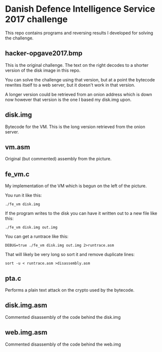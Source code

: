 # Danish Defence Intelligence Service 2017 challenge

This repo contains programs and reversing results I developed for solving the challenge.

## hacker-opgave2017.bmp

This is the original challenge. The text on the right decodes to a shorter version of the disk image in this repo.

You can solve the challenge using that version, but at a point the bytecode rewrites itself to a web server, but it doesn't work in that version.

A longer version could be retrieved from an onion address which is down now however that version is the one I based my disk.img upon.

## disk.img

Bytecode for the VM. This is the long version retrieved from the onion server.

## vm.asm

Original (but commented) assembly from the picture.

## fe_vm.c

My implementation of the VM which is begun on the left of the picture.

You run it like this:

```
./fe_vm disk.img
```

If the program writes to the disk you can have it written out to a new file like this:

```
./fe_vm disk.img out.img
```

You can get a runtrace like this:

```
DEBUG=true ./fe_vm disk.img out.img 2>runtrace.asm
```

That will likely be very long so sort it and remove duplicate lines:


```
sort -u < runtrace.asm >disassembly.asm
```

## pta.c

Performs a plain text attack on the crypto used by the bytecode.

## disk.img.asm

Commented disassembly of the code behind the disk.img

## web.img.asm

Commented disassembly of the code behind the web.img
